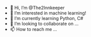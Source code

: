 - 👋 Hi, I’m @The2Innkeeper
- 👀 I’m interested in machine learning!
- 🌱 I’m currently learning Python, C#
- 💞️ I’m looking to collaborate on ...
- 📫 How to reach me ...

<!---
The2Innkeeper/The2Innkeeper is a ✨ special ✨ repository because its `README.md` (this file) appears on your GitHub profile.
You can click the Preview link to take a look at your changes.
--->
